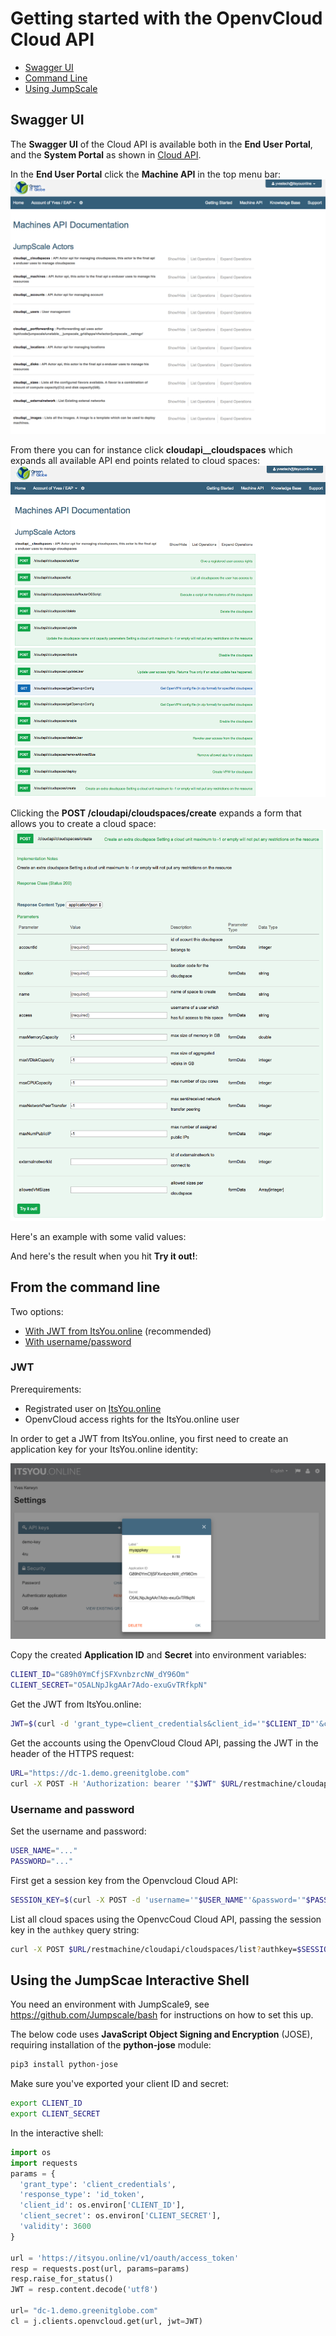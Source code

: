 # Getting started with the OpenvCloud Cloud API

- [Swagger UI](#swagger)
- [Command Line](#curl)
- [Using JumpScale](#jumpscale)

<a id="swagger"></a>
## Swagger UI

The **Swagger UI** of the Cloud API is available both in the **End User Portal**, and the **System Portal** as shown in [Cloud API](README.md).

In the **End User Portal** click the **Machine API** in the top menu bar:
![](Images/machineAPI.png)

From there you can for instance click **cloudapi__cloudspaces** which expands all available API end points related to cloud spaces:
![](Images/cloudSpaces.png)

Clicking the **POST /cloudapi/cloudspaces/create** expands a form that allows you to create a cloud space:
![](Images/createCloudSpace.png)

Here's an example with some valid values:
[](Images/filledOut.png)

And here's the result when you hit **Try it out!**:
[](Images/result.png)


<a id="curl"></a>
## From the command line

Two options:
- [With JWT from ItsYou.online](#jwt) (recommended)
- [With username/password](#legacy)


### JWT

Prerequirements:
- Registrated user on [ItsYou.online](https://itsyou.online)
- OpenvCloud access rights for the ItsYou.online user

In order to get a JWT from ItsYou.online, you first need to create an application key for your ItsYou.online identity:

![](Images/myappkey.png)

Copy the created **Application ID** and **Secret** into environment variables:
```bash
CLIENT_ID="G89h0YmCfjSFXvnbzrcNW_dY96Om"
CLIENT_SECRET="O5ALNpJkgAAr7Ado-exuGvTRfkpN"
```

Get the JWT from ItsYou.online:
```bash
JWT=$(curl -d 'grant_type=client_credentials&client_id='"$CLIENT_ID"'&client_secret='"$CLIENT_SECRET"'&response_type=id_token' https://itsyou.online/v1/oauth/access_token)
```

Get the accounts using the OpenvCloud Cloud API, passing the JWT in the header of the HTTPS request:
```bash
URL="https://dc-1.demo.greenitglobe.com"
curl -X POST -H 'Authorization: bearer '"$JWT" $URL/restmachine/cloudapi/accounts/list
```

<a id ="legacy"></a>
### Username and password

Set the username and password:
```bash
USER_NAME="..."
PASSWORD="..."
```

First get a session key from the Openvcloud Cloud API:
```bash
SESSION_KEY=$(curl -X POST -d 'username='"$USER_NAME"'&password='"$PASSWORD" $URL/restmachine/cloudapi/users/authenticate)
```

List all cloud spaces using the OpenvcCoud Cloud API, passing the session key in the `authkey` query string:
```bash
curl -X POST $URL/restmachine/cloudapi/cloudspaces/list?authkey=$SESSION_KEY
```

<a id="jumpscale"></a>
## Using the JumpScae Interactive Shell

You need an environment with JumpScale9, see https://github.com/Jumpscale/bash for instructions on how to set this up.

The below code uses **JavaScript Object Signing and Encryption** (JOSE), requiring installation of the **python-jose** module:
```bash
pip3 install python-jose
```

Make sure you've exported your client ID and secret:
```bash
export CLIENT_ID
export CLIENT_SECRET
```

In the interactive shell:
```python
import os
import requests
params = {
  'grant_type': 'client_credentials',
  'response_type': 'id_token',
  'client_id': os.environ['CLIENT_ID'],
  'client_secret': os.environ['CLIENT_SECRET'],
  'validity': 3600
}

url = 'https://itsyou.online/v1/oauth/access_token'
resp = requests.post(url, params=params)
resp.raise_for_status()
JWT = resp.content.decode('utf8')

url= "dc-1.demo.greenitglobe.com"
cl = j.clients.openvcloud.get(url, jwt=JWT)
```
